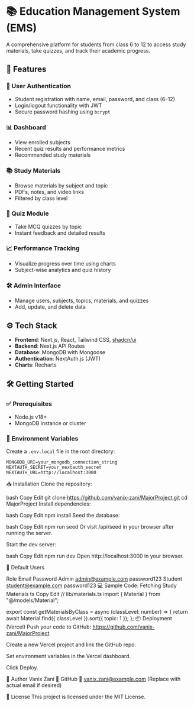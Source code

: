 # 📚 Education Management System (EMS)

A comprehensive platform for students from class 6 to 12 to access study materials, take quizzes, and track their academic progress.

## 🧠 Features

### 🔐 User Authentication
- Student registration with name, email, password, and class (6–12)
- Login/logout functionality with JWT
- Secure password hashing using `bcrypt`

### 📊 Dashboard
- View enrolled subjects
- Recent quiz results and performance metrics
- Recommended study materials

### 📚 Study Materials
- Browse materials by subject and topic
- PDFs, notes, and video links
- Filtered by class level

### 📝 Quiz Module
- Take MCQ quizzes by topic
- Instant feedback and detailed results

### 📈 Performance Tracking
- Visualize progress over time using charts
- Subject-wise analytics and quiz history

### 🛠️ Admin Interface
- Manage users, subjects, topics, materials, and quizzes
- Add, update, and delete data

## ⚙️ Tech Stack

- **Frontend**: Next.js, React, Tailwind CSS, [shadcn/ui](https://ui.shadcn.com/)
- **Backend**: Next.js API Routes
- **Database**: MongoDB with Mongoose
- **Authentication**: NextAuth.js (JWT)
- **Charts**: Recharts

## 🛠️ Getting Started

### ✅ Prerequisites

- Node.js v18+
- MongoDB instance or cluster

### 🧪 Environment Variables

Create a `.env.local` file in the root directory:

```env
MONGODB_URI=your_mongodb_connection_string
NEXTAUTH_SECRET=your_nextauth_secret
NEXTAUTH_URL=http://localhost:3000
```

📥 Installation
Clone the repository:

bash
Copy
Edit
git clone https://github.com/vanix-zani/MajorProject.git
cd MajorProject
Install dependencies:

bash
Copy
Edit
npm install
Seed the database:

bash
Copy
Edit
npm run seed
Or visit /api/seed in your browser after running the server.

Start the dev server:

bash
Copy
Edit
npm run dev
Open http://localhost:3000 in your browser.

👥 Default Users

Role	Email	Password
Admin	admin@example.com	password123
Student	student@example.com	password123
💻 Sample Code: Fetching Study Materials
ts
Copy
Edit
// lib/materials.ts
import { Material } from "@/models/Material";

export const getMaterialsByClass = async (classLevel: number) => {
  return await Material.find({ classLevel }).sort({ topic: 1 });
};
📦 Deployment (Vercel)
Push your code to GitHub:
https://github.com/vanix-zani/MajorProject

Create a new Vercel project and link the GitHub repo.

Set environment variables in the Vercel dashboard.

Click Deploy.

👤 Author
Vanix Zani
🔗 GitHub
📧 vanix.zani@example.com (Replace with actual email if desired)

📄 License
This project is licensed under the MIT License.
